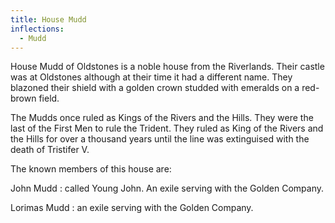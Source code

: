 ```yaml
---
title: House Mudd
inflections:
  - Mudd
---
```


House Mudd of Oldstones is a noble house from the Riverlands. Their castle was at Oldstones although at their time it had a different name. They blazoned their shield with a golden crown studded with emeralds on a red-brown field.

The Mudds once ruled as Kings of the Rivers and the Hills. They were the last of the First Men to rule the Trident. They ruled as King of the Rivers and the Hills for over a thousand years until the line was extinguised with the death of Tristifer V.

The known members of this house are:

John Mudd : called Young John. An exile serving with the Golden Company.

Lorimas Mudd : an exile serving with the Golden Company.


